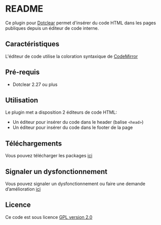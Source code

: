 # README #

Ce plugin pour [Dotclear](https://fr.dotclear.org/) permet d'insérer du code HTML dans les pages publiques depuis un éditeur de code interne.

## Caractéristiques ##

L'éditeur de code utilise la coloration syntaxique de [CodeMirror](https://codemirror.net/)

## Pré-requis ##

* Dotclear 2.27 ou plus

## Utilisation ##

Le plugin met a disposition 2 éditeurs de code HTML:

* Un éditeur pour insérer du code dans le header (balise `<head>`)
* Un éditeur pour insérer du code dans le footer de la page

## Téléchargements ##

Vous pouvez télécharger les packages [ici](https://github.com/Gvx-/dcScript/releases)

## Signaler un dysfonctionnement ##

Vous pouvez signaler un dysfonctionnement ou faire une demande d’amélioration [ici](https://github.com/Gvx-/dcScript/issues/new)

## Licence ##

Ce code est sous licence [GPL version 2.0](https://www.gnu.org/licenses/old-licenses/gpl-2.0.html)
